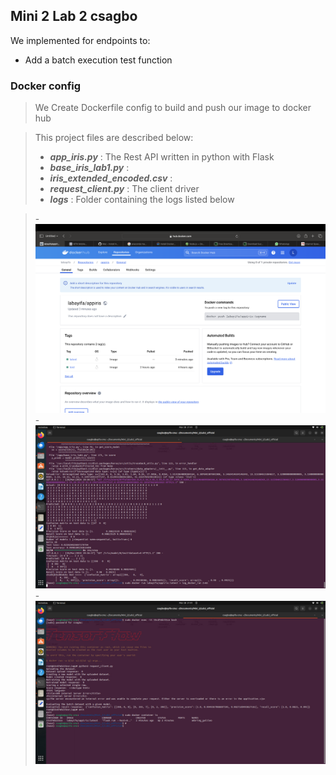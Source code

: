 ##  Mini 2 Lab 2 csagbo
We implemented for endpoints to:
- Add a batch execution test function

### Docker config
> We Create Dockerfile config to build and push our image to docker hub

> This project files are described below:
> - __*app_iris.py*__ : The Rest API written in python with Flask
> - __*base_iris_lab1.py*__ : 
> - __*iris_extended_encoded.csv*__ :
> - __*request_client.py*__ : The client driver
> - __*logs*__ : Folder containing the logs listed below

> -![Docker Image pushed](./logs/docker_push_image_logs.png)
> -![Docker Ran_Container](./logs/run_container_logs.jpeg)
> -![Container_executed](./logs/run_exec_logs.jpeg)
